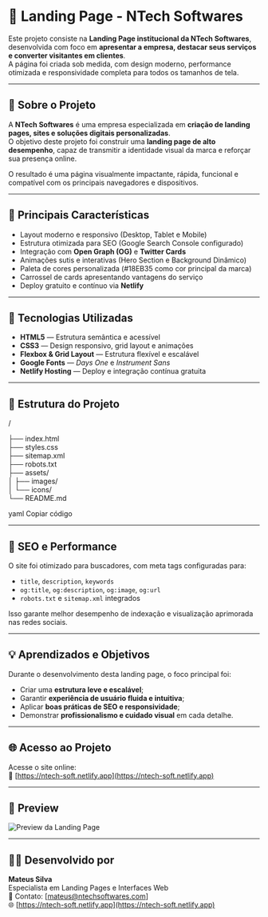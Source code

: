 # 🚀 Landing Page - NTech Softwares

Este projeto consiste na **Landing Page institucional da NTech Softwares**, desenvolvida com foco em **apresentar a empresa, destacar seus serviços e converter visitantes em clientes**.  
A página foi criada sob medida, com design moderno, performance otimizada e responsividade completa para todos os tamanhos de tela.

---

## 🧠 Sobre o Projeto

A **NTech Softwares** é uma empresa especializada em **criação de landing pages, sites e soluções digitais personalizadas**.  
O objetivo deste projeto foi construir uma **landing page de alto desempenho**, capaz de transmitir a identidade visual da marca e reforçar sua presença online.

O resultado é uma página visualmente impactante, rápida, funcional e compatível com os principais navegadores e dispositivos.

---

## 🎨 Principais Características

- Layout moderno e responsivo (Desktop, Tablet e Mobile)  
- Estrutura otimizada para SEO (Google Search Console configurado)  
- Integração com **Open Graph (OG)** e **Twitter Cards**  
- Animações sutis e interativas (Hero Section e Background Dinâmico)  
- Paleta de cores personalizada (#18EB35 como cor principal da marca)  
- Carrossel de cards apresentando vantagens do serviço  
- Deploy gratuito e contínuo via **Netlify**  

---

## 🧱 Tecnologias Utilizadas

- **HTML5** — Estrutura semântica e acessível  
- **CSS3** — Design responsivo, grid layout e animações  
- **Flexbox & Grid Layout** — Estrutura flexível e escalável  
- **Google Fonts** — *Days One* e *Instrument Sans*  
- **Netlify Hosting** — Deploy e integração contínua gratuita  

---

## 📁 Estrutura do Projeto

/

├── index.html<br>
├── styles.css<br>
├── sitemap.xml<br>
├── robots.txt<br>
├── assets/<br>
│ ├── images/<br>
│ └── icons/<br>
└── README.md

yaml
Copiar código

---

## 🧭 SEO e Performance

O site foi otimizado para buscadores, com meta tags configuradas para:
- `title`, `description`, `keywords`  
- `og:title`, `og:description`, `og:image`, `og:url`  
- `robots.txt` e `sitemap.xml` integrados  

Isso garante melhor desempenho de indexação e visualização aprimorada nas redes sociais.

---

## 💡 Aprendizados e Objetivos

Durante o desenvolvimento desta landing page, o foco principal foi:
- Criar uma **estrutura leve e escalável**;  
- Garantir **experiência de usuário fluida e intuitiva**;  
- Aplicar **boas práticas de SEO e responsividade**;  
- Demonstrar **profissionalismo e cuidado visual** em cada detalhe.

---

## 🌐 Acesso ao Projeto

Acesse o site online:  
🔗 [https://ntech-soft.netlify.app](https://ntech-soft.netlify.app)

---

## 📸 Preview

![Preview da Landing Page](./assets/images/preview.png)

---

## 🧑‍💻 Desenvolvido por

**Mateus Silva**  
Especialista em Landing Pages e Interfaces Web  
📩 Contato: [mateus@ntechsoftwares.com]  
🌐 [https://ntech-soft.netlify.app](https://ntech-soft.netlify.app)
